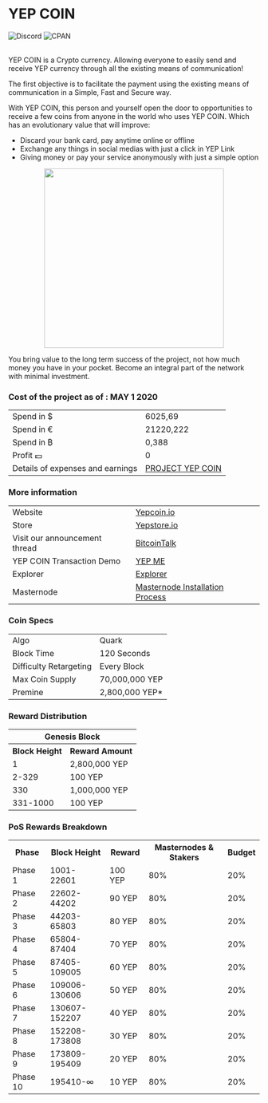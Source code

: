 YEP COIN
=====================================


![Discord](https://img.shields.io/discord/501493484046516245?color=GOLD&label=YEP%20COIN) 
![CPAN](https://img.shields.io/cpan/v/Config-Augeas?color=GOLD&label=VERSION)
 
<br>
YEP COIN is a Crypto currency.
Allowing everyone to easily send and receive YEP currency through all the existing means of communication!

The first objective is to facilitate the payment using the existing means of communication in a Simple, Fast and Secure way.

With YEP COIN, this person and yourself open the door to opportunities to receive a few coins from anyone in the world who uses YEP COIN.
Which has an evolutionary value that will improve:

- Discard your bank card, pay anytime online or offline
- Exchange any things in social medias with just a click in YEP Link
- Giving money or pay your service anonymously with just a simple option


<p align="center">
  <img width="360" height="360" src="https://yepcoin.io/assets/images/logo-black-white-matte.gif">
</p>




You bring value to the long term success of the project, not how much money you have in your pocket. Become an integral part of the network with minimal investment.


### Cost of the project as of : MAY 1 2020
<table>
<tr><td>Spend in &#36</td><td>6025,69</td></tr>
<tr><td>Spend in &#8364</td><td>21220,222</td></tr>
<tr><td>Spend in &#8383 </td><td>0,388</td></tr>
<tr><td>Profit &#128181 </td><td>0</td></tr>
<tr><td>Details of expenses and earnings</td><td><a style="display:inline-block;width:100%;height:100%;" href="https://cdn.discordapp.com/attachments/705817898878238860/706075687886389279/Cost_of_the_Project_YEP_COIN.xlsx">PROJECT YEP COIN</a></TD></tr>

</table>



### More information
<table>
<tr><td>Website</td><td><a style="display:inline-block;width:100%;height:100%;" href="https://yepcoin.io">Yepcoin.io</a></TD></tr>
<tr><td>Store</td><td><a style="display:inline-block;width:100%;height:100%;" href="https://yepstore.io">Yepstore.io</a></TD></tr>
<tr><td>Visit our announcement thread</td><td><a style="display:inline-block;width:100%;height:100%;" href="https://bitcointalk.org/index.php?topic=5098691.msg49280618#msg49280618">BitcoinTalk</a></TD></tr>
<tr><td>YEP COIN Transaction Demo</td><td><a style="display:inline-block;width:100%;height:100%;" href="https://yepcoin.herokuapp.com/withdraw/SJD94">YEP ME</a></TD></tr>
<tr><td>Explorer</td><td><a style="display:inline-block;width:100%;height:100%;" href="https://explorer.yepcoin.io">Explorer</a></TD></tr>
<tr><td>Masternode</td><td><a style="display:inline-block;width:100%;height:100%;" href="https://cdn.discordapp.com/attachments/707855525051891773/707902529731690586/Masternode_Installation_Process.pdf">Masternode Installation Process</a></TD></tr>
</table>

### Coin Specs
<table>
<tr><td>Algo</td><td>Quark</td></tr>
<tr><td>Block Time</td><td>120 Seconds</td></tr>
<tr><td>Difficulty Retargeting</td><td>Every Block</td></tr>
<tr><td>Max Coin Supply</td><td>70,000,000 YEP</td></tr>
<tr><td>Premine</td><td>2,800,000 YEP*</td></tr>
</table>

### Reward Distribution

<table>
<th colspan=4>Genesis Block</th>
<tr><th>Block Height</th><th>Reward Amount</th></tr>
<tr><td>1</td><td>2,800,000 YEP</td></tr>
<tr><td>2-329</td><td>100 YEP</td></tr>
<tr><td>330</td><td>1,000,000 YEP</td></tr>
<tr><td>331-1000</td><td>100 YEP</td></tr>
</table>

### PoS Rewards Breakdown

<table>
<th>Phase</th><th>Block Height</th><th>Reward</th><th>Masternodes & Stakers</th><th>Budget</th>
<tr><td>Phase 1</td><td>1001-22601</td><td>100 YEP</td><td>80%</td><td>20%</td></tr>
<tr><td>Phase 2</td><td>22602-44202</td><td>90 YEP</td><td>80%</td><td>20%</td></tr>
<tr><td>Phase 3</td><td>44203-65803</td><td>80 YEP</td><td>80%</td><td>20%</td></tr>
<tr><td>Phase 4</td><td>65804-87404</td><td>70 YEP</td><td>80%</td><td>20%</td></tr>
<tr><td>Phase 5</td><td>87405-109005</td><td>60 YEP</td><td>80%</td><td>20%</td></tr>
<tr><td>Phase 6</td><td>109006-130606</td><td>50 YEP</td><td>80%</td><td>20%</td></tr>
<tr><td>Phase 7</td><td>130607-152207</td><td>40 YEP</td><td>80%</td><td>20%</td></tr>
<tr><td>Phase 8</td><td>152208-173808</td><td>30 YEP</td><td>80%</td><td>20%</td></tr>
<tr><td>Phase 9</td><td>173809-195409</td><td>20 YEP</td><td>80%</td><td>20%</td></tr>
<tr><td>Phase 10</td><td>195410-∞</td><td>10 YEP</td><td>80%</td><td>20%</td></tr>
</table>
